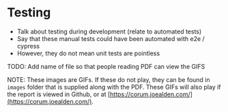 # Testing

* Talk about testing during development (relate to automated tests)
* Say that these manual tests could have been automated with e2e / cypress
* However, they do not mean unit tests are pointless

TODO: Add name of file so that people reading PDF can view the GIFS

NOTE: These images are GIFs. If these do not play, they can be found in `images`
folder that is supplied along with the PDF. These GIFs will also play if the
report is viewed in Github, or at
[https://corum.joealden.com/](https://corum.joealden.com/).
